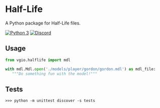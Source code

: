 # Half-Life
A Python package for Half-Life files.

[![Python 3](https://img.shields.io/badge/python-3.6-blue.svg)]() [![Discord](https://img.shields.io/badge/discord-chat-7289DA.svg)](https://discord.gg/hFct5VQ)

## Usage
```python
from vgio.halflife import mdl

with mdl.Mdl.open('./models/player/gordon/gordon.mdl') as mdl_file:
   """Do something fun with the model!"""
```

## Tests
```
>>> python -m unittest discover -s tests
```
